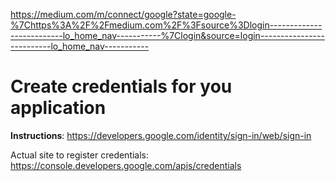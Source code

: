 https://medium.com/m/connect/google?state=google-%7Chttps%3A%2F%2Fmedium.com%2F%3Fsource%3Dlogin--------------------------lo_home_nav-----------%7Clogin&source=login--------------------------lo_home_nav-----------


# Create credentials for you application
**Instructions**: https://developers.google.com/identity/sign-in/web/sign-in

Actual site to register credentials: https://console.developers.google.com/apis/credentials


